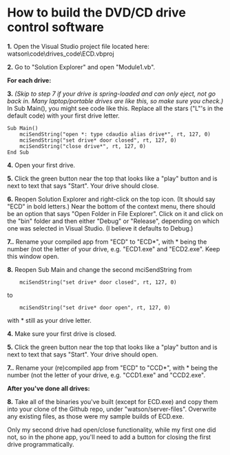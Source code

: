 How to build the DVD/CD drive control software
==============================================

**1.** Open the Visual Studio project file located here: watson\code\drives_code\ECD.vbproj

**2.** Go to "Solution Explorer" and open "Module1.vb".

**For each drive:**

**3.** *(Skip to step 7 if your drive is spring-loaded and can only eject, not go back in. Many laptop/portable drives are like this, so make sure you check.)* In Sub Main(), you might see code like this. Replace all the stars ("L"'s in the default code) with your first drive letter.

```VB.net
Sub Main()
    mciSendString("open *: type cdaudio alias drive*", rt, 127, 0)
    mciSendString("set drive* door closed", rt, 127, 0)
    mciSendString("close drive*", rt, 127, 0)
End Sub
```

**4.** Open your first drive.

**5.** Click the green button near the top that looks like a "play" button and is next to text that says "Start". Your drive should close.

**6.** Reopen Solution Explorer and right-click on the top icon. (It should say "ECD" in bold letters.) Near the bottom of the context menu, there should be an option that says "Open Folder in File Explorer". Click on it and click on the "bin" folder and then either "Debug" or "Release", depending on which one was selected in Visual Studio. (I believe it defaults to Debug.)

**7..** Rename your compiled app from "ECD" to "ECD\*", with \* being the number (not the letter of your drive, e.g. "ECD1.exe" and "ECD2.exe". Keep this window open.

**8.** Reopen Sub Main and change the second mciSendString from

```VB.net
    mciSendString("set drive* door closed", rt, 127, 0)
```
to
```VB.net
    mciSendString("set drive* door open", rt, 127, 0)
```
with \* still as your drive letter.

**4.** Make sure your first drive is closed.

**5.** Click the green button near the top that looks like a "play" button and is next to text that says "Start". Your drive should open.

**7..** Rename your (re)compiled app from "ECD" to "CCD\*", with \* being the number (not the letter of your drive, e.g. "CCD1.exe" and "CCD2.exe".

**After you've done all drives:**

**8.** Take all of the binaries you've built (except for ECD.exe) and copy them into your clone of the Github repo, under "watson/server-files". Overwrite any existing files, as those were my sample builds of ECD.exe.

Only my second drive had open/close functionality, while my first one did not, so in the phone app, you'll need to add a button for closing the first drive programmatically.